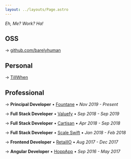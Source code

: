 ```yaml
---
layout: ../layouts/Page.astro
---
```


_Eh, Me? Work? Ha!_

## OSS

&rarr; [github.com/barelyhuman](https://github.com/barelyhuman)

## Personal

&rarr; [TillWhen](https://tillwhen.barelyhuman.dev)

## Professional

&rarr; **Principal Developer** &bull; [Fountane](https://fountane.com/) &bull;
_Nov 2019 - Present_

&rarr; **Full Stack Developer** &bull; [Valuefy](https://valuefy.com/) &bull;
_Sep 2018 - Sep 2019_

&rarr; **Full Stack Developer** &bull; [Cartisan](https://wearexenon.com/)
&bull; _Apr 2018 - Sep 2018_

&rarr; **Full Stack Developer** &bull;
[Scale Swift](https://www.scaleswift.com/) &bull; _Jan 2018 - Feb 2018_

&rarr; **Frontend Developer** &bull; [RetailIO](https://retailio.in/) &bull;
_Aug 2017 - Dec 2017_

&rarr; **Angular Developer** &bull; [HoppApp](https://www.hoppapp.com/) &bull;
_Sep 2016 - May 2017_

